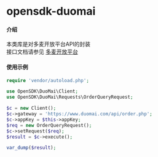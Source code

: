 # opensdk-duomai

#### 介绍
本类库是对多麦开放平台API的封装  
接口文档请参见 [多麦开放平台](https://showdoc.duomai.com/web)

#### 使用示例
~~~php
require 'vendor/autoload.php';

use OpenSDK\DuoMai\Client;
use OpenSDK\DuoMai\Requests\OrderQueryRequest;

$c = new Client();
$c->gateway = 'https://www.duomai.com/api/order.php';
$c->appKey = $this->appKey;
$req = new OrderQueryRequest();
$c->setRequest($req);
$result = $c->execute();

var_dump($result);
~~~